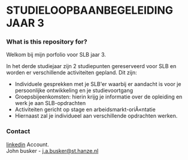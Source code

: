 # STUDIELOOPBAANBEGELEIDING  JAAR 3 

### What is this repository for?

Welkom bij mijn porfolio voor SLB jaar 3.

In het derde studiejaar zijn 2 studiepunten gereserveerd voor SLB en worden er verschillende activiteiten gepland. Dit zijn:  
*   Individuele gesprekken met je SLB'er waarbij er aandacht is voor je persoonlijke ontwikkeling en je studievoortgang  
*   Groepsbijeenkomsten: hierin krijg je informatie over de opleiding en werk je aan SLB-opdrachten  
*   Activiteiten gericht op stage en arbeidsmarkt-oriÃ«ntatie   
*   Hiernaast zal je individueel aan verschillende opdrachten werken.  




### Contact
[linkedin](https://www.linkedin.com/in/jan-alfonso-b-936bb9250) Account.  
John busker - j.a.busker@st.hanze.nl

